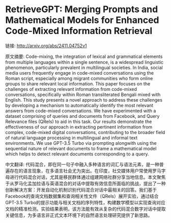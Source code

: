 # RetrieveGPT: Merging Prompts and Mathematical Models for Enhanced Code-Mixed Information Retrieval

链接: http://arxiv.org/abs/2411.04752v1

原文摘要:
Code-mixing, the integration of lexical and grammatical elements from
multiple languages within a single sentence, is a widespread linguistic
phenomenon, particularly prevalent in multilingual societies. In India, social
media users frequently engage in code-mixed conversations using the Roman
script, especially among migrant communities who form online groups to share
relevant local information. This paper focuses on the challenges of extracting
relevant information from code-mixed conversations, specifically within Roman
transliterated Bengali mixed with English. This study presents a novel approach
to address these challenges by developing a mechanism to automatically identify
the most relevant answers from code-mixed conversations. We have experimented
with a dataset comprising of queries and documents from Facebook, and Query
Relevance files (QRels) to aid in this task. Our results demonstrate the
effectiveness of our approach in extracting pertinent information from complex,
code-mixed digital conversations, contributing to the broader field of natural
language processing in multilingual and informal text environments. We use
GPT-3.5 Turbo via prompting alongwith using the sequential nature of relevant
documents to frame a mathematical model which helps to detect relevant
documents corresponding to a query.

中文翻译:
代码混合，即在同一句子中融入多种语言的词汇与语法元素，是一种普遍存在的语言现象，在多语言社会尤为突出。在印度，社交媒体用户常使用罗马字母进行代码混合对话，尤其是移民群体通过组建网络社群分享当地信息。本文聚焦于从罗马化孟加拉语与英语混合的对话中提取有效信息所面临的挑战，提出了一种创新解决方案：开发自动化机制识别代码混合对话中最相关的回答。我们基于Facebook的查询文档数据集和查询相关性文件（QRels）展开实验，通过结合GPT-3.5 Turbo的提示功能与相关文档的序列特性，构建数学模型以实现查询对应文档的精准检测。实验结果表明，该方法能有效从复杂的代码混合数字对话中提取关键信息，为多语言非正式文本环境下的自然语言处理研究提供了新思路。
